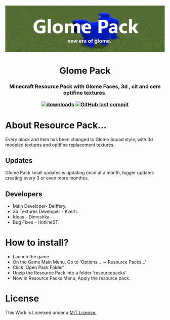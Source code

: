 <p align="center">
    <img src="assets/github/glomepacklogo.jpg" />
    <h1 align="center">Glome Pack</h1>
    <h3 align="center">Minecraft Resource Pack with Glome Faces, 3d , cit and cem optifine textures.</a>
</p>

[![downloads](https://img.shields.io/modrinth/dt/7gYIe8Sp?label=downloads&logo=modrinth)](https://modrinth.com/resourcepack/glome-pack)
[![GitHub last commit](https://img.shields.io/github/last-commit/Deiffery/glome-pack?logo=github)](https://github.com/Deiffery/glome-pack/)
# About Resource Pack...
Every block and item has been changed to Glome Squad style,
with 3d modeled textures and optifine replacement textures.
## Updates
Glome Pack small updates is updating once at a month, 
bigger updates creating every 3 or even more monthes.
## Developers
+ Main Developer- Deiffery.
+ 3d Textures Developer - Kverti.
+ Ideas - Dimoshka.
+ Bug Fixes - HotlineST.


# How to install?
+ Launch the game
+ On the Game Main Menu, Go to 'Options... -> Resource Packs...'
+ Click 'Open Pack Folder'
+ Unzip the Resource Pack into a folder 'resourcepacks'
+ Now In Resource Packs Menu, Apply the resource pack.

# License
This Work is Licensed under a [MIT License.](LICENSE)
